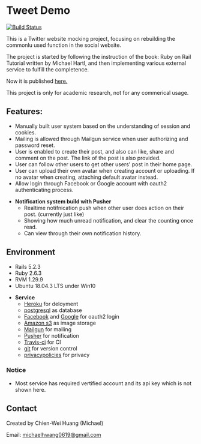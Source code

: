 # Tweet Demo
[![Build Status](https://travis-ci.org/kuei0221/tweet-demo.svg?branch=master)](https://travis-ci.org/kuei0221/tweet-demo)

This is a Twitter website mocking project, focusing on rebuilding the commonlu used function in the social website.

The project is started by following the instruction of the book: Ruby on Rail Tutorial written by Michael Hartl, and then implementing various external service to fulfill the completence.

Now it is published [here.](https://mytweet-demo.herokuapp.com/)

This project is only for academic research, not for any commerical usage.

## Features:
* Manually built user system based on the understanding of session and cookies.
* Mailing is allowed through Mailgun service when user authorizing and password reset.
* User is enabled to create their post, and also can like, share and comment on the post. The link of the post is also provided.
* User can follow other users to get other users' post in their home page.
* User can upload their own avatar when creating account or uploading. If no avatar when creating, attaching default avatar instead.
* Allow login through Facebook or Google account with oauth2 authenticating process.
- **Notification system build with Pusher**
  - Realtime notifnication push when other user does action on their post. (currently just like)
  - Showing how much unread notification, and clear the counting once read.
  - Can view through their own notification history.
 
## Environment
* Rails 5.2.3
* Ruby 2.6.3
* RVM 1.29.9
* Ubuntu 18.04.3 LTS under Win10
- **Service**
  - [Heroku](https://www.heroku.com/) for deloyment
  - [postgresql](https://www.postgresql.org/) as database
  - [Facebook](https://developers.facebook.com/) and [Google](https://developers.google.com/identity/choose-auth) for oauth2 login
  - [Amazon s3](https://aws.amazon.com/tw/s3/) as image storage
  - [Mailgun](https://www.mailgun.com/) for mailing
  - [Pusher](https://pusher.com/) for notification
  - [Travis-ci](https://enterprise.travis-ci.com/) for CI 
  - [git](https://github.com/) for version control
  - [privacypolicies](https://www.privacypolicies.com) for privacy
  
### Notice
* Most service has required vertified account and its api key which is not shown here.

## Contact
Created by Chien-Wei Huang (Michael)

Email: michaelhwang0619@gmail.com
